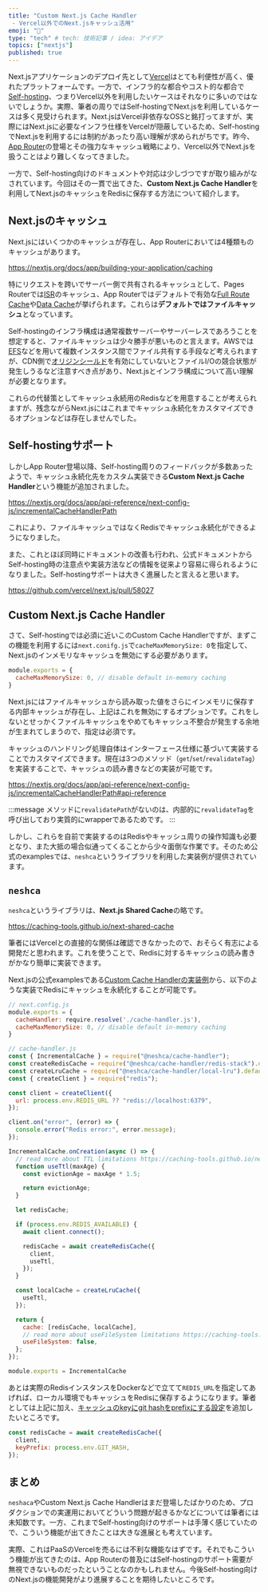 ```yaml
---
title: "Custom Next.js Cache Handler
 - Vercel以外でのNext.jsキャッシュ活用"
emoji: "💸"
type: "tech" # tech: 技術記事 / idea: アイデア
topics: ["nextjs"]
published: true
---
```


Next.jsアプリケーションのデプロイ先として[Vercel](https://vercel.com/)はとても利便性が高く、優れたプラットフォームです。一方で、インフラ的な都合やコスト的な都合で[Self-hosting](https://nextjs.org/docs/app/building-your-application/deploying#self-hosting)、つまりVercel以外を利用したいケースはそれなりに多いのではないでしょうか。実際、筆者の周りではSelf-hostingでNext.jsを利用しているケースは多く見受けられます。Next.jsはVercel非依存なOSSと銘打ってますが、実際にはNext.jsに必要なインフラ仕様をVercelが隠蔽しているため、Self-hostingでNext.jsを利用するには制約があったり高い理解が求められがちです。昨今、[App Router](https://nextjs.org/docs/routing/introduction)の登場とその強力なキャッシュ戦略により、Vercel以外でNext.jsを扱うことはより難しくなってきました。

一方で、Self-hosting向けのドキュメントや対応は少しづつですが取り組みがなされています。今回はその一貫で出てきた、**Custom Next.js Cache Handler**を利用してNext.jsのキャッシュをRedisに保存する方法について紹介します。

## Next.jsのキャッシュ

Next.jsにはいくつかのキャッシュが存在し、App Routerにおいては4種類ものキャッシュがあります。

https://nextjs.org/docs/app/building-your-application/caching

特にリクエストを跨いでサーバー側で共有されるキャッシュとして、Pages Routerでは[ISR](https://nextjs.org/docs/pages/building-your-application/data-fetching/incremental-static-regeneration)のキャッシュ、App Routerではデフォルトで有効な[Full Route Cache](https://nextjs.org/docs/app/building-your-application/caching#full-route-cache)や[Data Cache](https://nextjs.org/docs/app/building-your-application/caching#data-cache)が挙げられます。これらは**デフォルトではファイルキャッシュ**となっています。

Self-hostingのインフラ構成は通常複数サーバーやサーバーレスであろうことを想定すると、ファイルキャッシュは少々勝手が悪いものと言えます。AWSでは[EFS](https://aws.amazon.com/jp/efs/)などを用いて複数インスタンス間でファイル共有する手段など考えられますが、CDN側で[オリジンシールド](https://dev.classmethod.jp/articles/amazon-cloudfront-support-cache-layer-origin-shield/)を有効にしていないとファイルI/Oの競合状態が発生しうるなど注意すべき点があり、Next.jsとインフラ構成について高い理解が必要となります。

これらの代替策としてキャッシュ永続用のRedisなどを用意することが考えられますが、残念ながらNext.jsにはこれまでキャッシュ永続化をカスタマイズできるオプションなどは存在しませんでした。

## Self-hostingサポート

しかしApp Router登場以降、Self-hosting周りのフィードバックが多数あったようで、キャッシュ永続化先をカスタム実装できる**Custom Next.js Cache Handler**という機能が追加されました。

https://nextjs.org/docs/app/api-reference/next-config-js/incrementalCacheHandlerPath

これにより、ファイルキャッシュではなくRedisでキャッシュ永続化ができるようになりました。

また、これとほぼ同時にドキュメントの改善も行われ、公式ドキュメントからSelf-hosting時の注意点や実装方法などの情報を従来より容易に得られるようになりました。Self-hostingサポートは大きく進展したと言えると思います。

https://github.com/vercel/next.js/pull/58027

## Custom Next.js Cache Handler

さて、Self-hostingでは必須に近いこのCustom Cache Handlerですが、まずこの機能を利用するには`next.conifg.js`で`cacheMaxMemorySize: 0`を指定して、Next.jsのインメモリなキャッシュを無効にする必要があります。

```js
module.exports = {
  cacheMaxMemorySize: 0, // disable default in-memory caching
}
```

Next.jsにはファイルキャッシュから読み取った値をさらにインメモリに保存する内部キャッシュが存在し、上記はこれを無効にするオプションです。これをしないとせっかくファイルキャッシュをやめてもキャッシュ不整合が発生する余地が生まれてしまうので、指定は必須です。

キャッシュのハンドリング処理自体はインターフェース仕様に基づいて実装することでカスタマイズできます。現在は3つのメソッド（`get`/`set`/`revalidateTag`）を実装することで、キャッシュの読み書きなどの実装が可能です。

https://nextjs.org/docs/app/api-reference/next-config-js/incrementalCacheHandlerPath#api-reference

:::message
メソッドに`revalidatePath`がないのは、内部的に`revalidateTag`を呼び出しており実質的にwrapperであるためです。
:::

しかし、これらを自前で実装するのはRedisやキャッシュ周りの操作知識も必要となり、また大抵の場合似通ってくることから少々面倒な作業です。そのため公式のexamplesでは、`neshca`というライブラリを利用した実装例が提供されています。

## `neshca`

`neshca`というライブラリは、**Next.js Shared Cache**の略です。

https://caching-tools.github.io/next-shared-cache

筆者にはVercelとの直接的な関係は確認できなかったので、おそらく有志による開発だと思われます。これを使うことで、Redisに対するキャッシュの読み書きがかなり簡単に実装できます。

Next.jsの公式examplesである[Custom Cache Handlerの実装例](https://github.com/vercel/next.js/tree/10599a4e1eb442306def0de981cbc96b83e6f6f0/examples/cache-handler-redis)から、以下のような実装でRedisにキャッシュを永続化することが可能です。

```js
// next.config.js
module.exports = {
  cacheHandler: require.resolve('./cache-handler.js'),
  cacheMaxMemorySize: 0, // disable default in-memory caching
}

// cache-handler.js
const { IncrementalCache } = require("@neshca/cache-handler");
const createRedisCache = require("@neshca/cache-handler/redis-stack").default;
const createLruCache = require("@neshca/cache-handler/local-lru").default;
const { createClient } = require("redis");

const client = createClient({
  url: process.env.REDIS_URL ?? "redis://localhost:6379",
});

client.on("error", (error) => {
  console.error("Redis error:", error.message);
});

IncrementalCache.onCreation(async () => {
  // read more about TTL limitations https://caching-tools.github.io/next-shared-cache/configuration/ttl
  function useTtl(maxAge) {
    const evictionAge = maxAge * 1.5;

    return evictionAge;
  }

  let redisCache;

  if (process.env.REDIS_AVAILABLE) {
    await client.connect();

    redisCache = await createRedisCache({
      client,
      useTtl,
    });
  }

  const localCache = createLruCache({
    useTtl,
  });

  return {
    cache: [redisCache, localCache],
    // read more about useFileSystem limitations https://caching-tools.github.io/next-shared-cache/configuration/use-file-system
    useFileSystem: false,
  };
});

module.exports = IncrementalCache
```

あとは実際のRedisインスタンスをDockerなどで立てて`REDIS_URL`を指定してあげれば、ローカル環境でもキャッシュをRedisに保存するようになります。筆者としては上記に加え、[キャッシュのkeyにgit hashをprefixにする設定](https://caching-tools.github.io/next-shared-cache/configuration/build-id-as-prefix-key)を追加したいところです。

```js
const redisCache = await createRedisCache({
  client,
  keyPrefix: process.env.GIT_HASH,
});
```

## まとめ

`neshaca`やCustom Next.js Cache Handlerはまだ登場したばかりのため、プロダクションでの実運用においてどういう問題が起きるかなどについては筆者には未知数です。一方、これまでSelf-hosting向けのサポートは手薄く感じていたので、こういう機能が出てきたことは大きな進展とも考えています。

実際、これはPaaSのVercelを売るには不利な機能なはずです。それでもこういう機能が出てきたのは、App Routerの普及にはSelf-hostingのサポート需要が無視できないものだったということなのかもしれません。今後Self-hosting向けのNext.jsの機能開発がより進展することを期待したいところです。
